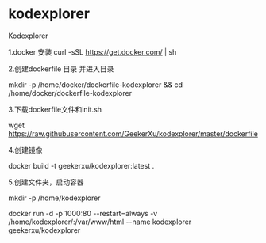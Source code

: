 # kodexplorer
Kodexplorer 

1.docker 安装
curl -sSL https://get.docker.com/ | sh

2.创建dockerfile 目录 并进入目录

mkdir -p /home/docker/dockerfile-kodexplorer && cd /home/docker/dockerfile-kodexplorer

3.下载dockerfile文件和init.sh

wget https://raw.githubusercontent.com/GeekerXu/kodexplorer/master/dockerfile 

4.创建镜像

docker build -t geekerxu/kodexplorer:latest .

5.创建文件夹，启动容器 

mkdir -p /home/kodexplorer

docker run -d -p 1000:80 --restart=always -v /home/kodexplorer/:/var/www/html --name kodexplorer geekerxu/kodexplorer
